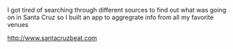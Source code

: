 I got tired of searching through different sources to find out what was going on in Santa Cruz so I built an app to aggregrate info from all my favorite venues

http://www.santacruzbeat.com